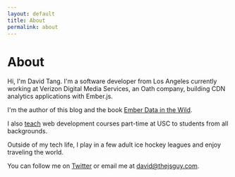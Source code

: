 ```yaml
---
layout: default
title: About
permalink: about
---
```

# About

Hi, I'm David Tang. I'm a software developer from Los Angeles currently working at Verizon Digital Media Services, an Oath company, building CDN analytics applications with Ember.js.

I'm the author of this blog and the book [Ember Data in the Wild](https://leanpub.com/emberdatainthewild).

I also [teach](/teach) web development courses part-time at USC to students from all backgrounds.

Outside of my tech life, I play in a few adult ice hockey leagues and enjoy traveling the world.

You can follow me on [Twitter](https://twitter.com/iamdtang) or email me at david@thejsguy.com.

